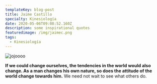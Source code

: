 ```yaml
---
templateKey: blog-post
title: Jaime Castillo
specialty: Kinesiología
date: 2020-05-06T09:08:52.160Z
description: some inspirational quotes
featuredimage: /img/jaimec.png
tags:
  - Kinesiología
---
```

![jojoooo](/img/mgmt-line-diagram-2.png)

**If we could change ourselves, the tendencies in the world would also change. As a man changes his own nature, so does the attitude of the world change towards him.** We need not wait to see what others do.